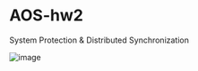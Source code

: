 # AOS-hw2
System Protection &amp; Distributed Synchronization 

![image](https://github.com/One238076591101/AOS-hw2/assets/59820619/4258761d-80ad-46bd-a864-9e1e00b67f54)

